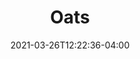 ---
title: "Oats"
date: 2021-03-26T12:22:36-04:00
draft: false
banner: "grass-banner.jpg"
image: "../grass-banner.jpg" #needs "../" prefix for list view
img: "oats.jpg"
source: "Howard F. Schwartz, Colorado State University, Bugwood.org"
tax: "Grass" #Legume, Brassica, Grass, Broadleaf
cycle: "Annual" #Perennial
tags: #Attracts pollinators, bears traffic, etc
dm: 2500–4500
ph: 4.5–6.5
n: 0
planting: ""
depth: "1/2–1"
drilled: "33–65"
broadcast: "36–78"
heat: "fair"
drought: "fair"
shade: "good"
flood: "very good"
fertility: "very good"
soil: "very good"
erosion: "very good"
weed: "excellent"
grazing: "excellent"
growth: "excellent"
residue: "very good"
beneficials: "fair"
traffic: "good"
---